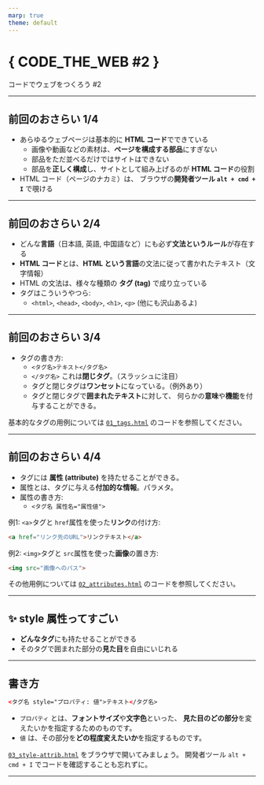 ```yaml
---
marp: true
theme: default
---
```


# { CODE_THE_WEB #2 }
コードでウェブをつくろう #2

---

## 前回のおさらい 1/4
- あらゆるウェブページは基本的に **HTML コード**でできている
    - 画像や動画などの素材は、**ページを構成する部品**にすぎない
    - 部品をただ並べるだけではサイトはできない
    - 部品を**正しく構成**し、サイトとして組み上げるのが **HTML コード**の役割
- HTML コード（ページのナカミ）は、
ブラウザの**開発者ツール `alt + cmd + I`** で覗ける

---

## 前回のおさらい 2/4
- どんな**言語**（日本語, 英語, 中国語など）にも必ず**文法というルール**が存在する
- **HTML コード**とは、**HTML という言語**の文法に従って書かれたテキスト（文字情報）
- HTML の文法は、様々な種類の **タグ (tag)** で成り立っている
- タグはこういうやつら:
    - `<html>`, `<head>`, `<body>`, `<h1>`, `<p>` (他にも沢山あるよ)

---

## 前回のおさらい 3/4
- タグの書き方:
    - `<タグ名>テキスト</タグ名>`
    - `</タグ名>` これは**閉じタグ**。（スラッシュに注目）
    - タグと閉じタグは**ワンセット**になっている。（例外あり）
    - タグと閉じタグで**囲まれたテキスト**に対して、
    何らかの**意味**や**機能**を付与することができる。

基本的なタグの用例については [`01_tags.html`](01_tags.html) のコードを参照してください。

---

## 前回のおさらい 4/4
- タグには **属性 (attribute)** を持たせることができる。
- 属性とは、タグに与える**付加的な情報**。パラメタ。
- 属性の書き方:
    - `<タグ名 属性名="属性値">`

例1: `<a>`タグと `href`属性を使った**リンク**の付け方:
```html
<a href="リンク先のURL">リンクテキスト</a>
```

例2: `<img>`タグと `src`属性を使った**画像**の置き方:
```html
<img src="画像へのパス">
```

その他用例については [`02_attributes.html`](02_attributes.html) のコードを参照してください。

---

## :sparkles:  style 属性ってすごい
- **どんなタグ**にも持たせることができる
- そのタグで囲まれた部分の**見た目**を自由にいじれる

---

## 書き方
```html
<タグ名 style="プロパティ: 値">テキスト</タグ名>
```

- `プロパティ` とは、**フォントサイズ**や**文字色**といった、
**見た目のどの部分**を変えたいかを指定するためのものです。
- `値` は、その部分を**どの程度変えたいか**を指定するものです。

[`03_style-attrib.html`](03_style-attrib.html) をブラウザで開いてみましょう。
開発者ツール `alt + cmd + I` でコードを確認することも忘れずに。

---

